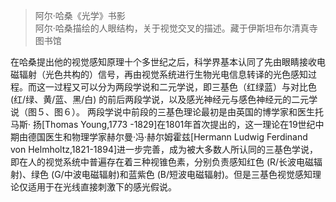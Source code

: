 >阿尔·哈桑《光学》书影  
>阿尔·哈桑描绘的人眼结构，关于视觉交叉的描述。藏于伊斯坦布尔清真寺图书馆

在哈桑提出他的视觉感知原理十个多世纪之后，科学界基本认同了先由眼睛接收电磁辐射（光色共构的）信号，再由视觉系统进行生物光电信息转译的光色感知过程。而这一过程又可以分为两段学说和二元学说，即三基色（红绿蓝）与对比色(红/绿、黄/蓝、黑/白) 的前后两段学说，以及感光神经元与感色神经元的二元学说（图５、图６）。
两段学说中前段的三基色理论最初是由英国的博学家和医生托马斯· 扬[Thomas Young,1773 -1829]在1801年首次提出的，这一理论在19世纪中期由德国医生和物理学家赫尔曼·冯·赫尔姆霍兹[Hermann Ludwig Ferdinand von Helmholtz,1821-1894]进一步完善，成为被大多数人所认同的三基色学说，即在人的视觉系统中普遍存在着三种视锥色素，分别负责感知红色 (R/长波电磁辐射)、绿色 (G/中波电磁辐射)和蓝紫色 (B/短波电磁辐射)。但是三基色视觉感知理论仅适用于在光线直接刺激下的感光假说。
